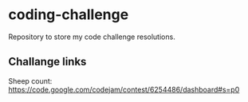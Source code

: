 # coding-challenge

Repository to store my code challenge resolutions.

## Challange links

Sheep count: https://code.google.com/codejam/contest/6254486/dashboard#s=p0
